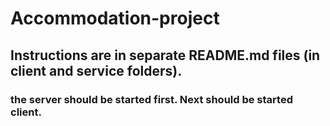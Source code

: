 # Accommodation-project

## Instructions are in separate README.md files (in client and service folders).

### the server should be started first. Next should be started client.
